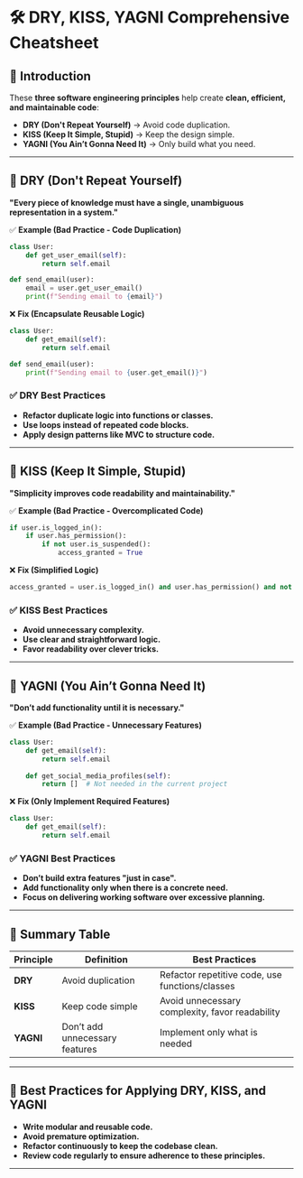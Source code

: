 # 🛠️ DRY, KISS, YAGNI Comprehensive Cheatsheet

## 🔹 Introduction
These **three software engineering principles** help create **clean, efficient, and maintainable code**:
- **DRY (Don't Repeat Yourself)** → Avoid code duplication.
- **KISS (Keep It Simple, Stupid)** → Keep the design simple.
- **YAGNI (You Ain’t Gonna Need It)** → Only build what you need.

---

## 🔹 DRY (Don't Repeat Yourself)
**"Every piece of knowledge must have a single, unambiguous representation in a system."**

✅ **Example (Bad Practice - Code Duplication)**
```python
class User:
    def get_user_email(self):
        return self.email

def send_email(user):
    email = user.get_user_email()
    print(f"Sending email to {email}")
```

❌ **Fix (Encapsulate Reusable Logic)**
```python
class User:
    def get_email(self):
        return self.email

def send_email(user):
    print(f"Sending email to {user.get_email()}")
```

### ✅ DRY Best Practices
- **Refactor duplicate logic into functions or classes.**
- **Use loops instead of repeated code blocks.**
- **Apply design patterns like MVC to structure code.**

---

## 🔹 KISS (Keep It Simple, Stupid)
**"Simplicity improves code readability and maintainability."**

✅ **Example (Bad Practice - Overcomplicated Code)**
```python
if user.is_logged_in():
    if user.has_permission():
        if not user.is_suspended():
            access_granted = True
```

❌ **Fix (Simplified Logic)**
```python
access_granted = user.is_logged_in() and user.has_permission() and not user.is_suspended()
```

### ✅ KISS Best Practices
- **Avoid unnecessary complexity.**
- **Use clear and straightforward logic.**
- **Favor readability over clever tricks.**

---

## 🔹 YAGNI (You Ain’t Gonna Need It)
**"Don’t add functionality until it is necessary."**

✅ **Example (Bad Practice - Unnecessary Features)**
```python
class User:
    def get_email(self):
        return self.email
    
    def get_social_media_profiles(self):
        return []  # Not needed in the current project
```

❌ **Fix (Only Implement Required Features)**
```python
class User:
    def get_email(self):
        return self.email
```

### ✅ YAGNI Best Practices
- **Don’t build extra features "just in case".**
- **Add functionality only when there is a concrete need.**
- **Focus on delivering working software over excessive planning.**

---

## 🔹 Summary Table
| Principle | Definition | Best Practices |
|-----------|------------|----------------|
| **DRY**  | Avoid duplication | Refactor repetitive code, use functions/classes |
| **KISS** | Keep code simple | Avoid unnecessary complexity, favor readability |
| **YAGNI** | Don’t add unnecessary features | Implement only what is needed |

---

## 🔹 Best Practices for Applying DRY, KISS, and YAGNI
- **Write modular and reusable code.**
- **Avoid premature optimization.**
- **Refactor continuously to keep the codebase clean.**
- **Review code regularly to ensure adherence to these principles.**

---